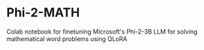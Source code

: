 # Phi-2-MATH
Colab notebook for finetuning Microsoft's Phi-2-3B LLM for solving mathematical word problems using QLoRA
